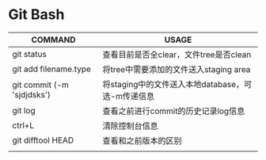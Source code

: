 # Git Bash



| COMMAND                    | USAGE                                             |
| -------------------------- | ------------------------------------------------- |
| git status                 | 查看目前是否全clear，文件tree是否clean            |
| git add filename.type      | 将tree中需要添加的文件送入staging area            |
| git commit (-m 'sjdjdsks') | 将staging中的文件送入本地database，可选-m传递信息 |
| git log                    | 查看之前进行commit的历史记录log信息               |
| ctrl+L                     | 清除控制台信息                                    |
| git difftool HEAD          | 查看和之前版本的区别                              |
|                            |                                                   |


